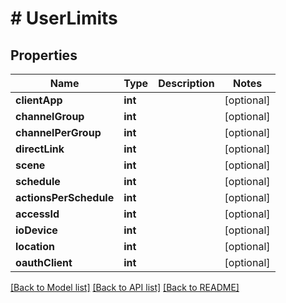 # # UserLimits

## Properties

Name | Type | Description | Notes
------------ | ------------- | ------------- | -------------
**clientApp** | **int** |  | [optional]
**channelGroup** | **int** |  | [optional]
**channelPerGroup** | **int** |  | [optional]
**directLink** | **int** |  | [optional]
**scene** | **int** |  | [optional]
**schedule** | **int** |  | [optional]
**actionsPerSchedule** | **int** |  | [optional]
**accessId** | **int** |  | [optional]
**ioDevice** | **int** |  | [optional]
**location** | **int** |  | [optional]
**oauthClient** | **int** |  | [optional]

[[Back to Model list]](../../README.md#models) [[Back to API list]](../../README.md#endpoints) [[Back to README]](../../README.md)
